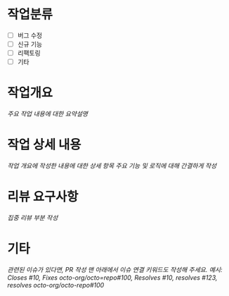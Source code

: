 # 작업분류

- [ ] 버그 수정
- [ ] 신규 기능
- [ ] 리팩토링
- [ ] 기타

# 작업개요

_주요 작업 내용에 대한 요약설명_

# 작업 상세 내용

_작업 개요에 작성한 내용에 대한 상세 항목_
_주요 기능 및 로직에 대해 간결하게 작성_

# 리뷰 요구사항

_집중 리뷰 부분 작성_

# 기타

_관련된 이슈가 있다면, PR 작성 맨 아래에서 이슈 연결 키워드도 작성해 주세요._
_예시: Closes #10, Fixes octo-org/octo=repo#100, Resolves #10, resolves #123, resolves octo-org/octo-repo#100_
